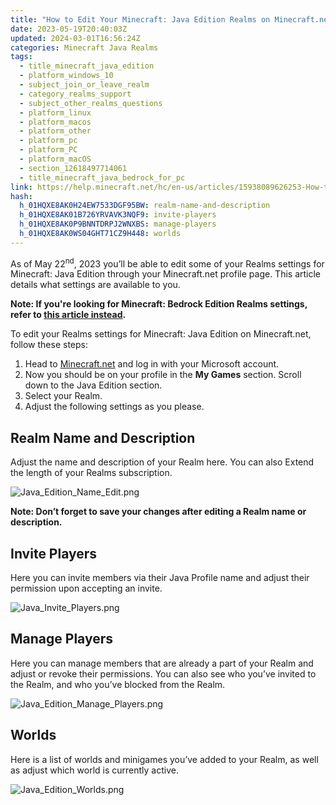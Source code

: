 ```yaml
---
title: "How to Edit Your Minecraft: Java Edition Realms on Minecraft.net"
date: 2023-05-19T20:40:03Z
updated: 2024-03-01T16:56:24Z
categories: Minecraft Java Realms
tags:
  - title_minecraft_java_edition
  - platform_windows_10
  - subject_join_or_leave_realm
  - category_realms_support
  - subject_other_realms_questions
  - platform_linux
  - platform_macos
  - platform_other
  - platform_pc
  - platform_PC
  - platform_macOS
  - section_12618497714061
  - title_minecraft_java_bedrock_for_pc
link: https://help.minecraft.net/hc/en-us/articles/15938089626253-How-to-Edit-Your-Minecraft-Java-Edition-Realms-on-Minecraft-net
hash:
  h_01HQXE8AK0H24EW7533DGF95BW: realm-name-and-description
  h_01HQXE8AK01B726YRVAVK3NQF9: invite-players
  h_01HQXE8AK0P9BNNTDRPJ2WNXBS: manage-players
  h_01HQXE8AK0WS04GHT71CZ9H448: worlds
---
```


As of May 22<sup>nd</sup>, 2023 you’ll be able to edit some of your Realms settings for Minecraft: Java Edition through your Minecraft.net profile page. This article details what settings are available to you.

**Note: If you're looking for Minecraft: Bedrock Edition Realms settings, refer to [this article instead](../Minecraft-Realms-Plus/How-to-Edit-Your-Minecraft-Bedrock-Edition-Realms-on-Minecraft-net.md).**

To edit your Realms settings for Minecraft: Java Edition on Minecraft.net, follow these steps:

1.  Head to [Minecraft.net](https://www.minecraft.net/en-us) and log in with your Microsoft account.
2.  Now you should be on your profile in the **My Games** section. Scroll down to the Java Edition section.
3.  Select your Realm.
4.  Adjust the following settings as you please.

## Realm Name and Description

Adjust the name and description of your Realm here. You can also Extend the length of your Realms subscription.

![Java_Edition_Name_Edit.png](https://minecrafthelp.zendesk.com/hc/article_attachments/15937989483917)

**Note: Don’t forget to save your changes after editing a Realm name or description.**

## Invite Players

Here you can invite members via their Java Profile name and adjust their permission upon accepting an invite.

![Java_Invite_Players.png](https://minecrafthelp.zendesk.com/hc/article_attachments/15937978069389)

## Manage Players

Here you can manage members that are already a part of your Realm and adjust or revoke their permissions. You can also see who you’ve invited to the Realm, and who you’ve blocked from the Realm.

![Java_Edition_Manage_Players.png](https://minecrafthelp.zendesk.com/hc/article_attachments/15937974864781)

## Worlds

Here is a list of worlds and minigames you’ve added to your Realm, as well as adjust which world is currently active.

![Java_Edition_Worlds.png](https://minecrafthelp.zendesk.com/hc/article_attachments/15937960460173)
